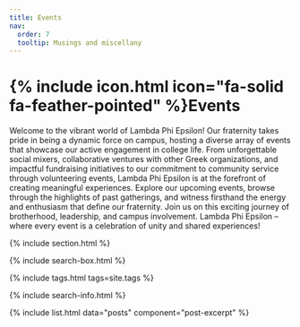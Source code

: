 ```yaml
---
title: Events
nav:
  order: 7
  tooltip: Musings and miscellany
---
```


# {% include icon.html icon="fa-solid fa-feather-pointed" %}Events

Welcome to the vibrant world of Lambda Phi Epsilon! Our fraternity takes pride in being a dynamic force on campus, hosting a diverse array of events that showcase our active engagement in college life. From unforgettable social mixers, collaborative ventures with other Greek organizations, and impactful fundraising initiatives to our commitment to community service through volunteering events, Lambda Phi Epsilon is at the forefront of creating meaningful experiences. Explore our upcoming events, browse through the highlights of past gatherings, and witness firsthand the energy and enthusiasm that define our fraternity. Join us on this exciting journey of brotherhood, leadership, and campus involvement. Lambda Phi Epsilon – where every event is a celebration of unity and shared experiences! 

{% include section.html %}

{% include search-box.html %}

{% include tags.html tags=site.tags %}

{% include search-info.html %}

{% include list.html data="posts" component="post-excerpt" %}
